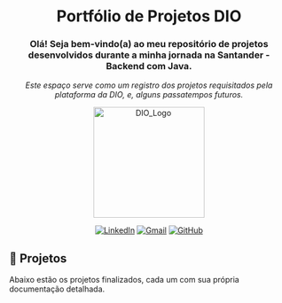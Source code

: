 # <div align="center"> Portfólio de Projetos DIO </div>

<div align="center">
  <h3>Olá! Seja bem-vindo(a) ao meu repositório de projetos desenvolvidos durante a minha jornada na Santander - Backend com Java.</h3>
  <p><i>Este espaço serve como um registro dos projetos requisitados pela plataforma da DIO, e, alguns passatempos futuros.</i></p>
</div>

<p align="center">
  <img width="200" alt="DIO_Logo" src="https://github.com/user-attachments/assets/8b82d923-8303-4905-a3de-c8a8bd1d61b4"/>
</p>

<div align="center">
  
  [![LinkedIn](https://img.shields.io/badge/LinkedIn-0077B5?style=for-the-badge&logo=linkedin&logoColor=white)](https://www.linkedin.com/in/vitor09/)
  [![Gmail](https://img.shields.io/badge/Gmail-D14836?style=for-the-badge&logo=gmail&logoColor=white)](mailto:jvno09229009@gmail.com)
  [![GitHub](https://img.shields.io/badge/GitHub-100000?style=for-the-badge&logo=github&logoColor=white)](https://github.com/VihSousa)

</div>

## 🚀 Projetos

Abaixo estão os projetos finalizados, cada um com sua própria documentação detalhada.

<!--| Projeto | Descrição |
| ------- | --------- | 
📈 **[Controle de Investimento (Puma Invest)](./Controle%20de%20investimento/)** | Planilha para simulação e controle de investimentos, com foco em Fundos Imobiliários.
| 📊 **[Organizador de Imposto de Renda (Puma Plan)](./Declara%C3%A7%C3%A3o%20de%20imposto/)** | Ferramenta com VBA para organizar as informações e documentos para a declaração do IRPF. | -->
